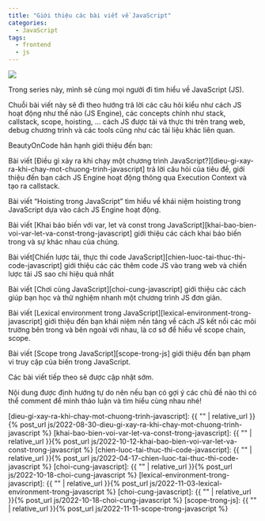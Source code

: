 ```yaml
---
title: "Giới thiệu các bài viết về JavaScript"
categories:
  - JavaScript
tags:
  - frontend
  - js
---
```


![](/assets/images/2023/10/2022-10-gioi-thieu-cac-bai-viet-ve-javascript-cover.webp)

Trong series này, mình sẽ cùng mọi người đi tìm hiểu về JavaScript (JS). 

Chuỗi bài viết này sẽ đi theo hướng trả lời các câu hỏi kiểu như cách JS hoạt động như thế nào (JS Engine), các concepts chính như stack, callstack, scope, hoisting, … cách JS được tải và thực thi trên trang web, debug chương trình và các tools cũng như các tài liệu khác liên quan.

BeautyOnCode hân hạnh giới thiệu đến bạn:

Bài viết [Điều gì xảy ra khi chạy một chương trình JavaScript?][dieu-gi-xay-ra-khi-chay-mot-chuong-trinh-javascript] trả lời câu hỏi của tiêu đề, giới thiệu đến bạn cách JS Engine hoạt động thông qua Execution Context và tạo ra callstack.

Bài viết “Hoisting trong JavaScript” tìm hiểu về khái niệm hoisting trong JavaScript dựa vào cách JS Engine hoạt động.

Bài viết [Khai báo biến với var, let và const trong JavaScript][khai-bao-bien-voi-var-let-va-const-trong-javascript] giới thiệu các cách khai báo biến trong và sự khác nhau của chúng.

Bài viết[Chiến lược tải, thực thi code JavaScript][chien-luoc-tai-thuc-thi-code-javascript] giới thiệu các các thêm code JS vào trang web và chiến lược tải JS sao chi hiệu quả nhất

Bài viết [Chơi cùng JavaScript][choi-cung-javascript] giới thiệu các cách giúp bạn học và thử nghiệm nhanh một chương trình JS đơn giản.

Bài viết [Lexical environment trong JavaScript][lexical-environment-trong-javascript] giới thiệu đến bạn khái niệm nền tảng về cách JS kết nối các môi trường bên trong và bên ngoài với nhau, là cơ sở để hiểu về scope chain, scope.

Bài viết [Scope trong JavaScript][scope-trong-js] giới thiệu đến bạn phạm vi truy cập của biến trong JavaScript.

Các bài viết tiếp theo sẽ được cập nhật sớm.

Nội dung được định hướng tự do nên nếu bạn có gợi ý các chủ đề nào thì có thể comment để mình thảo luận và tìm hiểu cùng nhau nhé!

[dieu-gi-xay-ra-khi-chay-mot-chuong-trinh-javascript]: {{ "" | relative_url }}{% post_url js/2022-08-30-dieu-gi-xay-ra-khi-chay-mot-chuong-trinh-javascript %}
[khai-bao-bien-voi-var-let-va-const-trong-javascript]: {{ "" | relative_url }}{% post_url js/2022-10-12-khai-bao-bien-voi-var-let-va-const-trong-javascript %}
[chien-luoc-tai-thuc-thi-code-javascript]: {{ "" | relative_url }}{% post_url js/2022-04-17-chien-luoc-tai-thuc-thi-code-javascript %}
[choi-cung-javascript]: {{ "" | relative_url }}{% post_url js/2022-10-18-choi-cung-javascript %}
[lexical-environment-trong-javascript]: {{ "" | relative_url }}{% post_url js/2022-11-03-lexical-environment-trong-javascript %}
[choi-cung-javascript]: {{ "" | relative_url }}{% post_url js/2022-10-18-choi-cung-javascript %}
[scope-trong-js]: {{ "" | relative_url }}{% post_url js/2022-11-11-scope-trong-javascript %}